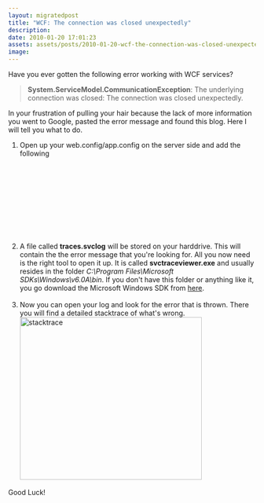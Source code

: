 ```yaml
---
layout: migratedpost
title: "WCF: The connection was closed unexpectedly"
description:
date: 2010-01-20 17:01:23
assets: assets/posts/2010-01-20-wcf-the-connection-was-closed-unexpectedly
image: 
---
```


<p>Have you ever gotten the following error working with WCF services?</p>
<blockquote><strong>System.ServiceModel.CommunicationException</strong>: The underlying connection was closed: The connection was closed unexpectedly.</blockquote>
<p>In your frustration of pulling your hair because the lack of more information you went to Google, pasted the error message and found this blog. Here I will tell you what to do.</p>
<ol>
<li>Open up your web.config/app.config on the server side and add the following<br />
<pre class="brush:xml"><system.diagnostics>
 <!-- This logging is great when WCF does not work. -->
 <sources>
  <source name="System.ServiceModel" switchValue="Information, ActivityTracing" propagateActivity="true">
   <listeners>
    <add name="traceListener" type="System.Diagnostics.XmlWriterTraceListener" initializeData= "c:\traces.svclog" />
   </listeners>
  </source>
 </sources>
</system.diagnostics></pre>
</li>
<li>A file called <strong>traces.svclog</strong> will be stored on your harddrive. This will contain the the error message that you're looking for. All you now need is the right tool to open it up. It is called <strong>svctraceviewer.exe</strong> and usually resides in the folder <i>C:\Program Files\Microsoft SDKs\Windows\v6.0A\bin</i>. If you don't have this folder or anything like it, you go download the Microsoft Windows SDK from <a href="http://www.microsoft.com/downloads/details.aspx?FamilyID=c17ba869-9671-4330-a63e-1fd44e0e2505&displaylang=en">here</a>.<br /><br /></li>
<li>Now you can open your log and look for the error that is thrown. There you will find a detailed stacktrace of what's wrong.<br /><img class="alignnone size-full wp-image-598" title="stacktrace" src="http://litemedia.info/media/Default/Mint/stacktrace.png" alt="stacktrace" width="370" height="331" /></li>
</ol>
<p>Good Luck!</p>
